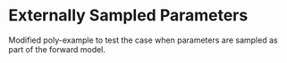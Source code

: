 # Externally Sampled Parameters

Modified poly-example to test the case when parameters are sampled as part of the forward model.
